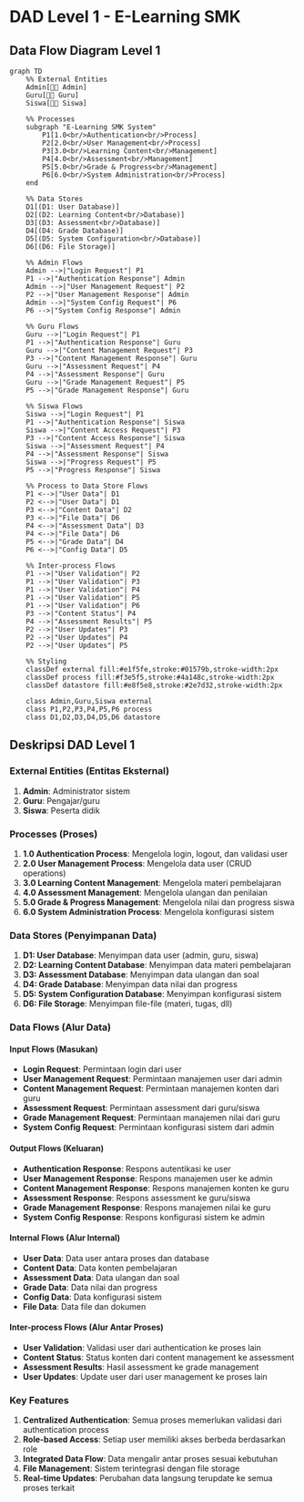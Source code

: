 # DAD Level 1 - E-Learning SMK

## Data Flow Diagram Level 1

```mermaid
graph TD
    %% External Entities
    Admin[👨‍💼 Admin]
    Guru[👨‍🏫 Guru]
    Siswa[👨‍🎓 Siswa]
    
    %% Processes
    subgraph "E-Learning SMK System"
        P1[1.0<br/>Authentication<br/>Process]
        P2[2.0<br/>User Management<br/>Process]
        P3[3.0<br/>Learning Content<br/>Management]
        P4[4.0<br/>Assessment<br/>Management]
        P5[5.0<br/>Grade & Progress<br/>Management]
        P6[6.0<br/>System Administration<br/>Process]
    end
    
    %% Data Stores
    D1[(D1: User Database)]
    D2[(D2: Learning Content<br/>Database)]
    D3[(D3: Assessment<br/>Database)]
    D4[(D4: Grade Database)]
    D5[(D5: System Configuration<br/>Database)]
    D6[(D6: File Storage)]
    
    %% Admin Flows
    Admin -->|"Login Request"| P1
    P1 -->|"Authentication Response"| Admin
    Admin -->|"User Management Request"| P2
    P2 -->|"User Management Response"| Admin
    Admin -->|"System Config Request"| P6
    P6 -->|"System Config Response"| Admin
    
    %% Guru Flows
    Guru -->|"Login Request"| P1
    P1 -->|"Authentication Response"| Guru
    Guru -->|"Content Management Request"| P3
    P3 -->|"Content Management Response"| Guru
    Guru -->|"Assessment Request"| P4
    P4 -->|"Assessment Response"| Guru
    Guru -->|"Grade Management Request"| P5
    P5 -->|"Grade Management Response"| Guru
    
    %% Siswa Flows
    Siswa -->|"Login Request"| P1
    P1 -->|"Authentication Response"| Siswa
    Siswa -->|"Content Access Request"| P3
    P3 -->|"Content Access Response"| Siswa
    Siswa -->|"Assessment Request"| P4
    P4 -->|"Assessment Response"| Siswa
    Siswa -->|"Progress Request"| P5
    P5 -->|"Progress Response"| Siswa
    
    %% Process to Data Store Flows
    P1 <-->|"User Data"| D1
    P2 <-->|"User Data"| D1
    P3 <-->|"Content Data"| D2
    P3 <-->|"File Data"| D6
    P4 <-->|"Assessment Data"| D3
    P4 <-->|"File Data"| D6
    P5 <-->|"Grade Data"| D4
    P6 <-->|"Config Data"| D5
    
    %% Inter-process Flows
    P1 -->|"User Validation"| P2
    P1 -->|"User Validation"| P3
    P1 -->|"User Validation"| P4
    P1 -->|"User Validation"| P5
    P1 -->|"User Validation"| P6
    P3 -->|"Content Status"| P4
    P4 -->|"Assessment Results"| P5
    P2 -->|"User Updates"| P3
    P2 -->|"User Updates"| P4
    P2 -->|"User Updates"| P5
    
    %% Styling
    classDef external fill:#e1f5fe,stroke:#01579b,stroke-width:2px
    classDef process fill:#f3e5f5,stroke:#4a148c,stroke-width:2px
    classDef datastore fill:#e8f5e8,stroke:#2e7d32,stroke-width:2px
    
    class Admin,Guru,Siswa external
    class P1,P2,P3,P4,P5,P6 process
    class D1,D2,D3,D4,D5,D6 datastore
```

## Deskripsi DAD Level 1

### External Entities (Entitas Eksternal)
1. **Admin**: Administrator sistem
2. **Guru**: Pengajar/guru
3. **Siswa**: Peserta didik

### Processes (Proses)
1. **1.0 Authentication Process**: Mengelola login, logout, dan validasi user
2. **2.0 User Management Process**: Mengelola data user (CRUD operations)
3. **3.0 Learning Content Management**: Mengelola materi pembelajaran
4. **4.0 Assessment Management**: Mengelola ulangan dan penilaian
5. **5.0 Grade & Progress Management**: Mengelola nilai dan progress siswa
6. **6.0 System Administration Process**: Mengelola konfigurasi sistem

### Data Stores (Penyimpanan Data)
1. **D1: User Database**: Menyimpan data user (admin, guru, siswa)
2. **D2: Learning Content Database**: Menyimpan data materi pembelajaran
3. **D3: Assessment Database**: Menyimpan data ulangan dan soal
4. **D4: Grade Database**: Menyimpan data nilai dan progress
5. **D5: System Configuration Database**: Menyimpan konfigurasi sistem
6. **D6: File Storage**: Menyimpan file-file (materi, tugas, dll)

### Data Flows (Alur Data)

#### Input Flows (Masukan)
- **Login Request**: Permintaan login dari user
- **User Management Request**: Permintaan manajemen user dari admin
- **Content Management Request**: Permintaan manajemen konten dari guru
- **Assessment Request**: Permintaan assessment dari guru/siswa
- **Grade Management Request**: Permintaan manajemen nilai dari guru
- **System Config Request**: Permintaan konfigurasi sistem dari admin

#### Output Flows (Keluaran)
- **Authentication Response**: Respons autentikasi ke user
- **User Management Response**: Respons manajemen user ke admin
- **Content Management Response**: Respons manajemen konten ke guru
- **Assessment Response**: Respons assessment ke guru/siswa
- **Grade Management Response**: Respons manajemen nilai ke guru
- **System Config Response**: Respons konfigurasi sistem ke admin

#### Internal Flows (Alur Internal)
- **User Data**: Data user antara proses dan database
- **Content Data**: Data konten pembelajaran
- **Assessment Data**: Data ulangan dan soal
- **Grade Data**: Data nilai dan progress
- **Config Data**: Data konfigurasi sistem
- **File Data**: Data file dan dokumen

#### Inter-process Flows (Alur Antar Proses)
- **User Validation**: Validasi user dari authentication ke proses lain
- **Content Status**: Status konten dari content management ke assessment
- **Assessment Results**: Hasil assessment ke grade management
- **User Updates**: Update user dari user management ke proses lain

### Key Features
1. **Centralized Authentication**: Semua proses memerlukan validasi dari authentication process
2. **Role-based Access**: Setiap user memiliki akses berbeda berdasarkan role
3. **Integrated Data Flow**: Data mengalir antar proses sesuai kebutuhan
4. **File Management**: Sistem terintegrasi dengan file storage
5. **Real-time Updates**: Perubahan data langsung terupdate ke semua proses terkait
